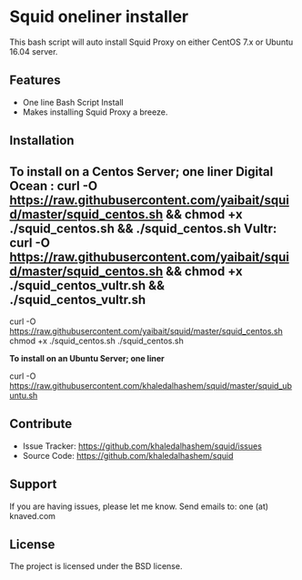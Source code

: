 Squid oneliner installer
========

This bash script will auto install Squid Proxy on either CentOS 7.x or Ubuntu 16.04 server.

Features
--------

- One line Bash Script Install
- Makes installing Squid Proxy a breeze.

Installation
------------

**To install on a Centos Server; one liner**
Digital Ocean :
curl -O https://raw.githubusercontent.com/yaibait/squid/master/squid_centos.sh && chmod +x ./squid_centos.sh && ./squid_centos.sh
Vultr:
curl -O https://raw.githubusercontent.com/yaibait/squid/master/squid_centos.sh && chmod +x ./squid_centos_vultr.sh && ./squid_centos_vultr.sh
----------------------------

curl -O https://raw.githubusercontent.com/yaibait/squid/master/squid_centos.sh
chmod +x ./squid_centos.sh
./squid_centos.sh


**To install on an Ubuntu Server; one liner**

curl -O https://raw.githubusercontent.com/khaledalhashem/squid/master/squid_ubuntu.sh

Contribute
----------

- Issue Tracker: https://github.com/khaledalhashem/squid/issues
- Source Code: https://github.com/khaledalhashem/squid

Support
-------

If you are having issues, please let me know.
Send emails to: one (at) knaved.com

License
-------

The project is licensed under the BSD license.
